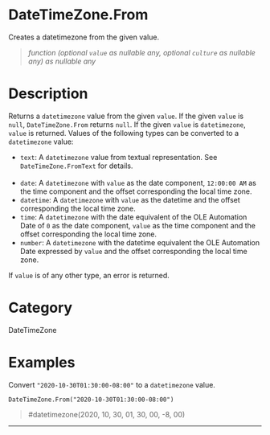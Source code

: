 ﻿# DateTimeZone.From
Creates a datetimezone from the given value.
> _function (optional <code>value</code> as nullable any, optional <code>culture</code> as nullable any) as nullable any_
# Description 
Returns a <code>datetimezone</code> value from the given <code>value</code>. If the given <code>value</code> is <code>null</code>, <code>DateTimeZone.From</code> returns <code>null</code>.  If the given <code>value</code> is <code>datetimezone</code>, <code>value</code> is returned. Values of the following types can be converted to a <code>datetimezone</code> value:
      <ul>
        <li><code>text</code>: A <code>datetimezone</code> value from textual representation. See <code>DateTimeZone.FromText</code> for details.</li>        
        <li><code>date</code>: A <code>datetimezone</code> with <code>value</code> as the date component, <code>12:00:00 AM</code> as the time component and the offset corresponding the local time zone.</li>
        <li><code>datetime</code>: A <code>datetimezone</code> with <code>value</code> as the datetime and the offset corresponding the local time zone.</li>
        <li><code>time</code>: A <code>datetimezone</code> with the date equivalent of the OLE Automation Date of <code>0</code> as the date component, <code>value</code> as the time component and the offset corresponding the local time zone.</li>
        <li><code>number</code>: A <code>datetimezone</code> with the datetime equivalent the OLE Automation Date expressed by <code>value</code> and the offset corresponding the local time zone.</li>
      </ul>
If <code>value</code> is of any other type, an error is returned.

# Category 
DateTimeZone
# Examples 
Convert <code>"2020-10-30T01:30:00-08:00"</code> to a <code>datetimezone</code> value.
```
DateTimeZone.From("2020-10-30T01:30:00-08:00")
```
> #datetimezone(2020, 10, 30, 01, 30, 00, -8, 00)
***
